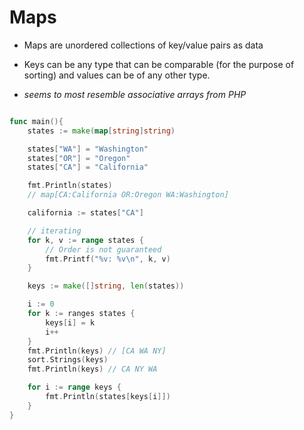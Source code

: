 # Maps

- Maps are unordered collections of key/value pairs as data 
- Keys can be any type that can be comparable (for the purpose of sorting) and values can be of any other type. 

- *seems to most resemble associative arrays from PHP*

```go 

func main(){
	states := make(map[string]string)

	states["WA"] = "Washington"
	states["OR"] = "Oregon"
	states["CA"] = "California"

	fmt.Println(states) 
	// map[CA:California OR:Oregon WA:Washington]

	california := states["CA"]

	// iterating
	for k, v := range states {
		// Order is not guaranteed 
		fmt.Printf("%v: %v\n", k, v)
	}

	keys := make([]string, len(states))

	i := 0
	for k := ranges states {
		keys[i] = k
		i++
	}
	fmt.Println(keys) // [CA WA NY]
	sort.Strings(keys)
	fmt.Println(keys) // CA NY WA

	for i := range keys {
		fmt.Println(states[keys[i]])
	}
}

```




